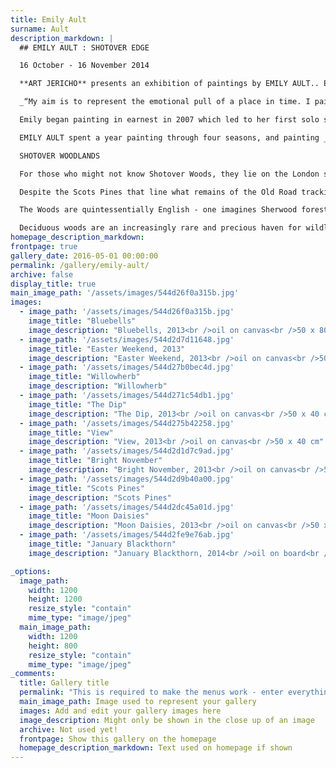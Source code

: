 ```yaml
---
title: Emily Ault
surname: Ault
description_markdown: |
  ## EMILY AULT : SHOTOVER EDGE

  16 October - 16 November 2014

  **ART JERICHO** presents an exhibition of paintings by EMILY AULT.. Emily has spent a year painting Shotover through the seasons.  Drawn to the magic of ancient woodlands that have a tangible sense of history and tales untold, the artist explores what was for centuries a royal hunting forest with meadows and heath.  A haven for wildlife and wild flowers, the old road to London crossed Shotover Hill and was a regular haunt for highway man Dick Turpin.

  _“My aim is to represent the emotional pull of a place in time. I paint in situ and let the painting dictate itself. I believe that painting from nature is as relevant now as ever. To immerse oneself in the sights, sounds and smells of a place, to appreciate the slow passing of time and the subtle shifts in light and atmosphere, results in work that is honest and less subject to idealised interpretation. Absorbing and reflecting upon a natural world that continues to live and breathe, despite our ever-encroaching presence, is a persistent preoccupation. As nature jostles for space against urban development, industry and roads, wild places are becoming so very precious.”_

  Emily began painting in earnest in 2007 which led to her first solo show in the Highgate Gallery in 2009\. Before that she did an MA in Children’s Book Illustration at Cambridge School of Art. She also has a degree in Russian and English from St Andrews University. After working in film video television production she lived in Paris for five years where she began to study art.  The artist has paintings in private and public collections.

  EMILY AULT spent a year painting through four seasons, and painting _en plein air_, as opposed to working in the studio from photographs, lends a distinctive feel to the work.  Seated quietly for hours at a time, the artist infuses the sights, scents and sounds of the woods into her compositions.  

  SHOTOVER WOODLANDS

  For those who might not know Shotover Woods, they lie on the London side of Oxford at the top of Old Road, aptly named as it was the original road from Oxford to London.  The woods were part of the Royal Hunting Forest for hundreds of years, and date back to the Doomsday Book. The Old Road was a regular haunt for Dick Turpin and other highwaymen who ambushed travellers. There is a sense of history and tales untold that pervade the woods, and legends of roaming giants who played marbles with large stones in 'The Sandpit' where _'Matilda's Tears'_ were shed (see Emily's painting).  Matilda was the daughter of Henry 1, and cheated of her claim to the throne, she fled London in fear for her life. She was said to have wept with relief when she reached Shotover and was able to see the spires of Oxford.

  Despite the Scots Pines that line what remains of the Old Road tracking across the top of Shotover, the woods are largely deciduous and fall south from the Old Road, east and west with a wonderful array of woodland, heath and open fields fringing them so that you can catch open views from Shotover towards Buckinghamshire, The Chilterns and across to the South.

  The Woods are quintessentially English - one imagines Sherwood forest. They are not managed, such as Wytham Woods, or landscaped like the Arboretum at Nuneham Courtnay or the gracious Parklands of Blenheim.  Hazel used to make bows, ash and old oaks abound, some dating back to Elizabeth 1\. Shotover remains a wild and magical place and the terrain, which drops down towards the south side with paths that bottom out and then climb up steeply make it an exhilarating place to explore.

  Deciduous woods are an increasingly rare and precious haven for wildlife, and Shotover provides a home for polecats, stoats and weasels, badger, fox, brown hare, hedgehogs, voles, mice, shrews, grey squirrels, moles and bats. There are over a 1000 species of beetles on Shotover, and many butterflies and moths. Any true English woodland is of course home to roe, fallow and muntjac deer.  If quiet, you can catch a glimpse as they pick their way through the trees.
homepage_description_markdown: 
frontpage: true
gallery_date: 2016-05-01 00:00:00
permalink: /gallery/emily-ault/
archive: false
display_title: true
main_image_path: '/assets/images/544d26f0a315b.jpg'
images:
  - image_path: '/assets/images/544d26f0a315b.jpg'
    image_title: "Bluebells"
    image_description: "Bluebells, 2013<br />oil on canvas<br />50 x 80 cm<br />&amp;Acirc;&amp;pound;695"
  - image_path: '/assets/images/544d2d7d11648.jpg'
    image_title: "Easter Weekend, 2013"
    image_description: "Easter Weekend, 2013<br />oil on canvas<br />50 x 80 cm"
  - image_path: '/assets/images/544d27b0bec4d.jpg'
    image_title: "Willowherb"
    image_description: "Willowherb"
  - image_path: '/assets/images/544d271c54db1.jpg'
    image_title: "The Dip"
    image_description: "The Dip, 2013<br />oil on canvas<br />50 x 40 cm"
  - image_path: '/assets/images/544d275b42258.jpg'
    image_title: "View"
    image_description: "View, 2013<br />oil on canvas<br />50 x 40 cm"
  - image_path: '/assets/images/544d2d1d7c9ad.jpg'
    image_title: "Bright November"
    image_description: "Bright November, 2013<br />oil on canvas<br />50 x 40 cm"
  - image_path: '/assets/images/544d2d9b40a00.jpg'
    image_title: "Scots Pines"
    image_description: "Scots Pines"
  - image_path: '/assets/images/544d2dc45a01d.jpg'
    image_title: "Moon Daisies"
    image_description: "Moon Daisies, 2013<br />oil on canvas<br />50 x 80 cm"
  - image_path: '/assets/images/544d2fe9e76ab.jpg'
    image_title: "January Blackthorn"
    image_description: "January Blackthorn, 2014<br />oil on board<br />50 x 80 cm"

_options:
  image_path:
    width: 1200
    height: 1200
    resize_style: "contain"
    mime_type: "image/jpeg"
  main_image_path:
    width: 1200
    height: 800
    resize_style: "contain"
    mime_type: "image/jpeg"
_comments:
  title: Gallery title
  permalink: "This is required to make the menus work - enter everything in lower case, no digits, no spaces in this format /gallery/my-new-gallery/"
  main_image_path: Image used to represent your gallery
  images: Add and edit your gallery images here
  image_description: Might only be shown in the close up of an image
  archive: Not used yet!
  frontpage: Show this gallery on the homepage
  homepage_description_markdown: Text used on homepage if shown
---
```

